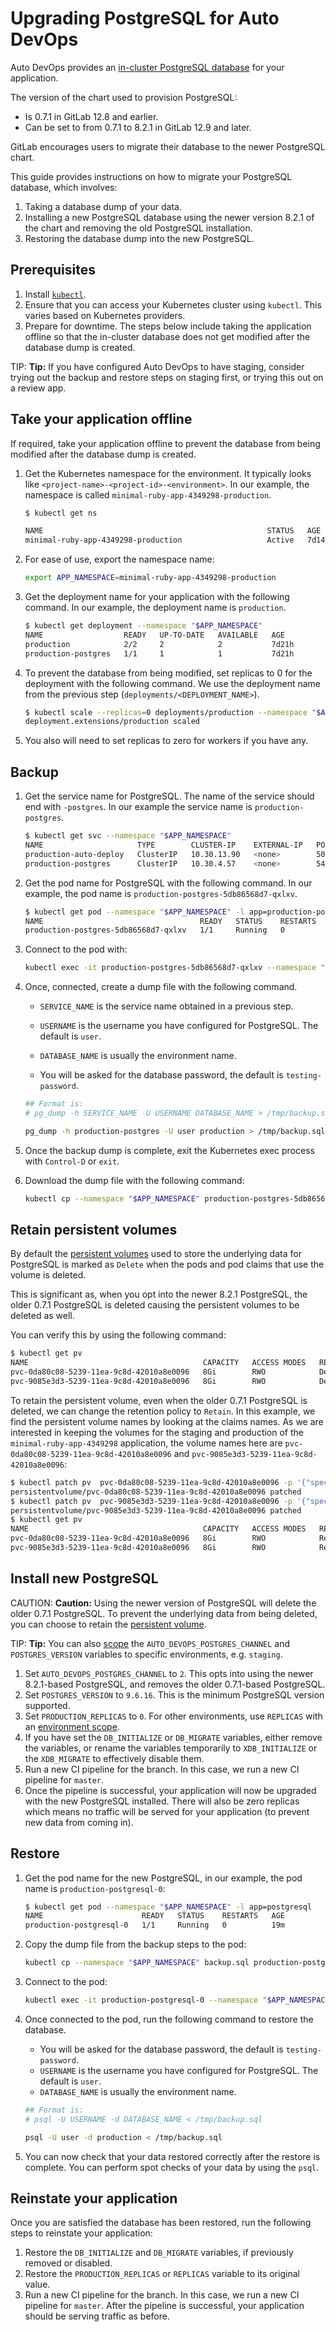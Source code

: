 # Upgrading PostgreSQL for Auto DevOps

Auto DevOps provides an [in-cluster PostgreSQL database](customize.md#postgresql-database-support)
for your application.

The version of the chart used to provision PostgreSQL:

- Is 0.7.1 in GitLab 12.8 and earlier.
- Can be set to from 0.7.1 to 8.2.1 in GitLab 12.9 and later.

GitLab encourages users to migrate their database to the newer PostgreSQL chart.

This guide provides instructions on how to migrate your PostgreSQL database, which
involves:

1. Taking a database dump of your data.
1. Installing a new PostgreSQL database using the newer version 8.2.1 of the chart
   and removing the old PostgreSQL installation.
1. Restoring the database dump into the new PostgreSQL.

## Prerequisites

1. Install
   [`kubectl`](https://kubernetes.io/docs/tasks/tools/install-kubectl/).
1. Ensure that you can access your Kubernetes cluster using `kubectl`.
   This varies based on Kubernetes providers.
1. Prepare for downtime. The steps below include taking the application offline
   so that the in-cluster database does not get modified after the database dump is created.

TIP: **Tip:** If you have configured Auto DevOps to have staging,
consider trying out the backup and restore steps on staging first, or
trying this out on a review app.

## Take your application offline

If required, take your application offline to prevent the database from
being modified after the database dump is created.

1. Get the Kubernetes namespace for the environment. It typically looks like `<project-name>-<project-id>-<environment>`.
   In our example, the namespace is called `minimal-ruby-app-4349298-production`.

    ```sh
    $ kubectl get ns

    NAME                                                  STATUS   AGE
    minimal-ruby-app-4349298-production                   Active   7d14h
    ```

1. For ease of use, export the namespace name:

   ```sh
   export APP_NAMESPACE=minimal-ruby-app-4349298-production
   ```

1. Get the deployment name for your application with the following command. In our example, the deployment name is `production`.

    ```sh
    $ kubectl get deployment --namespace "$APP_NAMESPACE"
    NAME                  READY   UP-TO-DATE   AVAILABLE   AGE
    production            2/2     2            2           7d21h
    production-postgres   1/1     1            1           7d21h
    ```

1. To prevent the database from being modified, set replicas to 0 for the deployment with the following command.
   We use the deployment name from the previous step (`deployments/<DEPLOYMENT_NAME>`).

    ```sh
    $ kubectl scale --replicas=0 deployments/production --namespace "$APP_NAMESPACE"
    deployment.extensions/production scaled
    ```

1. You also will need to set replicas to zero for workers if you have any.

## Backup

1. Get the service name for PostgreSQL. The name of the service should end with `-postgres`. In our example the service name is `production-postgres`.

    ```sh
    $ kubectl get svc --namespace "$APP_NAMESPACE"
    NAME                     TYPE        CLUSTER-IP    EXTERNAL-IP   PORT(S)    AGE
    production-auto-deploy   ClusterIP   10.30.13.90   <none>        5000/TCP   7d14h
    production-postgres      ClusterIP   10.30.4.57    <none>        5432/TCP   7d14h
    ```

1. Get the pod name for PostgreSQL with the following command. In our example, the pod name is `production-postgres-5db86568d7-qxlxv`.

    ```sh
    $ kubectl get pod --namespace "$APP_NAMESPACE" -l app=production-postgres
    NAME                                   READY   STATUS    RESTARTS   AGE
    production-postgres-5db86568d7-qxlxv   1/1     Running   0          7d14h
    ```

1. Connect to the pod with:

    ```sh
    kubectl exec -it production-postgres-5db86568d7-qxlxv --namespace "$APP_NAMESPACE" bash
    ```

1. Once, connected, create a dump file with the following command.

   - `SERVICE_NAME` is the service name obtained in a previous step.
   - `USERNAME` is the username you have configured for PostgreSQL. The default is `user`.
   - `DATABASE_NAME` is usually the environment name.

   - You will be asked for the database password, the default is `testing-password`.

    ```sh
    ## Format is:
    # pg_dump -h SERVICE_NAME -U USERNAME DATABASE_NAME > /tmp/backup.sql

    pg_dump -h production-postgres -U user production > /tmp/backup.sql
    ```

1. Once the backup dump is complete, exit the Kubernetes exec process with `Control-D` or `exit`.

1. Download the dump file with the following command:

    ```sh
    kubectl cp --namespace "$APP_NAMESPACE" production-postgres-5db86568d7-qxlxv:/tmp/backup.sql backup.sql
    ```

## Retain persistent volumes

By default the [persistent
volumes](https://kubernetes.io/docs/concepts/storage/persistent-volumes/)
used to store the underlying data for PostgreSQL is marked as `Delete`
when the pods and pod claims that use the volume is deleted.

This is significant as, when you opt into the newer 8.2.1 PostgreSQL, the older 0.7.1 PostgreSQL is
deleted causing the persistent volumes to be deleted as well.

You can verify this by using the following command:

```sh
$ kubectl get pv
NAME                                       CAPACITY   ACCESS MODES   RECLAIM POLICY   STATUS   CLAIM                                                     STORAGECLASS   REASON   AGE
pvc-0da80c08-5239-11ea-9c8d-42010a8e0096   8Gi        RWO            Delete           Bound    minimal-ruby-app-4349298-staging/staging-postgres         standard                7d22h
pvc-9085e3d3-5239-11ea-9c8d-42010a8e0096   8Gi        RWO            Delete           Bound    minimal-ruby-app-4349298-production/production-postgres   standard                7d22h
```

To retain the persistent volume, even when the older 0.7.1 PostgreSQL is
deleted, we can change the retention policy to `Retain`. In this example, we find
the persistent volume names by looking at the claims names. As we are
interested in keeping the volumes for the staging and production of the
`minimal-ruby-app-4349298` application, the volume names here are
`pvc-0da80c08-5239-11ea-9c8d-42010a8e0096` and `pvc-9085e3d3-5239-11ea-9c8d-42010a8e0096`:

```sh
$ kubectl patch pv  pvc-0da80c08-5239-11ea-9c8d-42010a8e0096 -p '{"spec":{"persistentVolumeReclaimPolicy":"Retain"}}'
persistentvolume/pvc-0da80c08-5239-11ea-9c8d-42010a8e0096 patched
$ kubectl patch pv  pvc-9085e3d3-5239-11ea-9c8d-42010a8e0096 -p '{"spec":{"persistentVolumeReclaimPolicy":"Retain"}}'
persistentvolume/pvc-9085e3d3-5239-11ea-9c8d-42010a8e0096 patched
$ kubectl get pv
NAME                                       CAPACITY   ACCESS MODES   RECLAIM POLICY   STATUS   CLAIM                                                     STORAGECLASS   REASON   AGE
pvc-0da80c08-5239-11ea-9c8d-42010a8e0096   8Gi        RWO            Retain           Bound    minimal-ruby-app-4349298-staging/staging-postgres         standard                7d22h
pvc-9085e3d3-5239-11ea-9c8d-42010a8e0096   8Gi        RWO            Retain           Bound    minimal-ruby-app-4349298-production/production-postgres   standard                7d22h
```

## Install new PostgreSQL

CAUTION: **Caution:** Using the newer version of PostgreSQL will delete
the older 0.7.1 PostgreSQL. To prevent the underlying data from being
deleted, you can choose to retain the [persistent
volume](#retain-persistent-volumes).

TIP: **Tip:** You can also
[scope](../../ci/environments.md#scoping-environments-with-specs) the
`AUTO_DEVOPS_POSTGRES_CHANNEL` and `POSTGRES_VERSION` variables to
specific environments, e.g. `staging`.

1. Set `AUTO_DEVOPS_POSTGRES_CHANNEL` to `2`. This opts into using the
   newer 8.2.1-based PostgreSQL, and removes the older 0.7.1-based
   PostgreSQL.
1. Set `POSTGRES_VERSION` to `9.6.16`. This is the minimum PostgreSQL
   version supported.
1. Set `PRODUCTION_REPLICAS` to `0`. For other environments, use
   `REPLICAS` with an [environment scope](../../ci/environments.md#scoping-environments-with-specs).
1. If you have set the `DB_INITIALIZE` or `DB_MIGRATE` variables, either
   remove the variables, or rename the variables temporarily to
   `XDB_INITIALIZE` or the `XDB_MIGRATE` to effectively disable them.
1. Run a new CI pipeline for the branch. In this case, we run a new CI
   pipeline for `master`.
1. Once the pipeline is successful, your application will now be upgraded
   with the new PostgreSQL installed. There will also be zero replicas
   which means no traffic will be served for your application (to prevent
   new data from coming in).

## Restore

1. Get the pod name for the new PostgreSQL, in our example, the pod name is
   `production-postgresql-0`:

    ```sh
    $ kubectl get pod --namespace "$APP_NAMESPACE" -l app=postgresql
    NAME                      READY   STATUS    RESTARTS   AGE
    production-postgresql-0   1/1     Running   0          19m
    ````

1. Copy the dump file from the backup steps to the pod:

   ```sh
   kubectl cp --namespace "$APP_NAMESPACE" backup.sql production-postgresql-0:/tmp/backup.sql
   ```

1. Connect to the pod:

   ```sh
   kubectl exec -it production-postgresql-0 --namespace "$APP_NAMESPACE" bash
   ```

1. Once connected to the pod, run the following command to restore the database.

   - You will be asked for the database password, the default is `testing-password`.
   - `USERNAME` is the username you have configured for PostgreSQL. The default is `user`.
   - `DATABASE_NAME` is usually the environment name.

   ```sh
   ## Format is:
   # psql -U USERNAME -d DATABASE_NAME < /tmp/backup.sql

   psql -U user -d production < /tmp/backup.sql
   ```

1. You can now check that your data restored correctly after the restore
   is complete. You can perform spot checks of your data by using the
   `psql`.

## Reinstate your application

Once you are satisfied the database has been restored, run the following
steps to reinstate your application:

1. Restore the `DB_INITIALIZE` and `DB_MIGRATE` variables, if previously
   removed or disabled.
1. Restore the `PRODUCTION_REPLICAS` or `REPLICAS` variable to its original value.
1. Run a new CI pipeline for the branch. In this case, we run a new CI
   pipeline for `master`. After the pipeline is successful, your
   application should be serving traffic as before.
